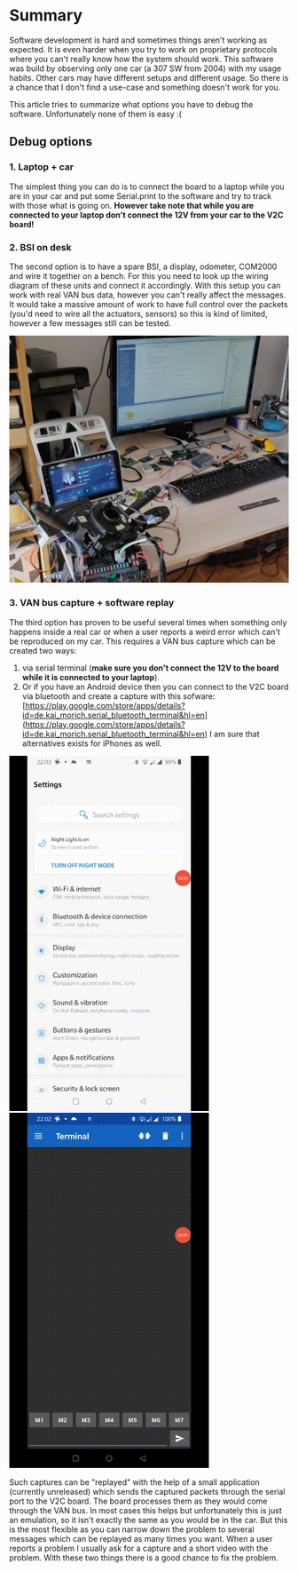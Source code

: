 # Summary
Software development is hard and sometimes things aren't working as expected. It is even harder when you try to work on proprietary protocols where you can't really know how the system should work. This software was build by observing only one car (a 307 SW from 2004) with my usage habits. Other cars may have different setups and different usage. So there is a chance that I don't find a use-case and something doesn't work for you.

This article tries to summarize what options you have to debug the software. Unfortunately none of them is easy :(

## Debug options

### 1. Laptop + car
The simplest thing you can do is to connect the board to a laptop while you are in your car and put some Serial.print to the software and try to track with those what is going on. **However take note that while you are connected to your laptop don't connect the 12V from your car to the V2C board!**

### 2. BSI on desk
The second option is to have a spare BSI, a display, odometer, COM2000 and wire it together on a bench. For this you need to look up the wiring diagram of these units and connect it accordingly. With this setup you can work with real VAN bus data, however you can't really affect the messages. It would take a massive amount of work to have full control over the packets (you'd need to wire all the actuators, sensors) so this is kind of limited, however a few messages still can be tested.

![My setup during development](../images/wiki/bsi_com2000_junsun_devenv.jpg)

### 3. VAN bus capture + software replay
The third option has proven to be useful several times when something only happens inside a real car or when a user reports a weird error which can't be reproduced on my car. This requires a VAN bus capture which can be created two ways:
1. via serial terminal (**make sure you don't connect the 12V to the board while it is connected to your laptop**).
2. Or if you have an Android device then you can connect to the V2C board via bluetooth and create a capture with this sofware: [https://play.google.com/store/apps/details?id=de.kai_morich.serial_bluetooth_terminal&hl=en](https://play.google.com/store/apps/details?id=de.kai_morich.serial_bluetooth_terminal&hl=en) I am sure that alternatives exists for iPhones as well.

![android_pair_bluetooth](../images/wiki/android_pair_bluetooth.gif)
![android_serial_bluetooth_terminal](../images/wiki/android_serial_bluetooth_terminal.gif)

Such captures can be "replayed" with the help of a small application (currently unreleased) which sends the captured packets through the serial port to the V2C board. The board processes them as they would come through the VAN bus. In most cases this helps but unfortunately this is just an emulation, so it isn't exactly the same as you would be in the car. But this is the most flexible as you can narrow down the problem to several messages which can be replayed as many times you want.
When a user reports a problem I usually ask for a capture and a short video with the problem. With these two things there is a good chance to fix the problem.